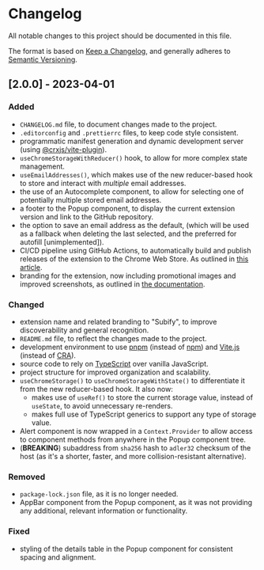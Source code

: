 # Changelog

All notable changes to this project should be documented in this file.

The format is based on [Keep a Changelog](https://keepachangelog.com/en/1.0.0/),
and generally adheres to [Semantic Versioning](https://semver.org/spec/v2.0.0.html).

## [2.0.0] - 2023-04-01

### Added

- `CHANGELOG.md` file, to document changes made to the project.
- `.editorconfig` and `.prettierrc` files, to keep code style consistent.
- programmatic manifest generation and dynamic development server (using
  [@crxjs/vite-plugin](https://crxjs.dev/vite-plugin/)).
- `useChromeStorageWithReducer()` hook, to allow for more complex state
  management.
- `useEmailAddresses()`, which makes use of the new reducer-based hook to
  store and interact with _multiple_ email addresses.
- the use of an Autocomplete component, to allow for selecting one of
  potentially multiple stored email addresses.
- a footer to the Popup component, to display the current extension version and
  link to the GitHub repository.
- the option to save an email address as the default, (which will be used
  as a fallback when deleting the last selected, and the preferred for autofill
  [unimplemented]).
- CI/CD pipeline using GitHub Actions, to automatically build and publish
  releases of the extension to the Chrome Web Store. As outlined in
  [this article](https://jam.dev/blog/automating-chrome-extension-publishing/).
- branding for the extension, now including promotional images and improved
  screenshots, as outlined in
  [the documentation](https://developer.chrome.com/docs/webstore/images/).

### Changed

- extension name and related branding to "Subify", to improve discoverability
  and general recognition.
- `README.md` file, to reflect the changes made to the project.
- development environment to use [pnpm](https://pnpm.js.org/) (instead of
  [npm](https://www.npmjs.com/)) and [Vite.js](https://vitejs.dev/) (instead of
  [CRA](https://create-react-app.dev/)).
- source code to rely on [TypeScript](https://www.typescriptlang.org/) over
  vanilla JavaScript.
- project structure for improved organization and scalability.
- `useChromeStorage()` to `useChromeStorageWithState()` to differentiate it from
  the new reducer-based hook. It also now:
  - makes use of `useRef()` to store the current storage value, instead of
    `useState`, to avoid unnecessary re-renders.
  - makes full use of TypeScript generics to support any type of storage value.
- Alert component is now wrapped in a `Context.Provider` to allow access to
  component methods from anywhere in the Popup component tree.
- (**BREAKING**) subaddress from `sha256` hash to `adler32` checksum of the host
  (as it's a shorter, faster, and more collision-resistant alternative).

### Removed

- `package-lock.json` file, as it is no longer needed.
- AppBar component from the Popup component, as it was not providing any
  additional, relevant information or functionality.

### Fixed

- styling of the details table in the Popup component for consistent spacing
  and alignment.

